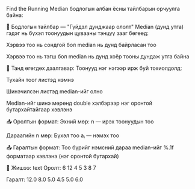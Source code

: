 Find the Running Median бодлогын албан ёсны тайлбарын орчуулга байна:

📘 Бодлогын тайлбар — "Гүйдэл дунджаар ололт"
Median (дунд утга) гэдэг нь бүхэл тоонуудын цувааны тэнцүү зааг бөгөөд:

Хэрвээ тоо нь сондгой бол median нь дунд байрласан тоо

Хэрвээ тоо нь тэгш бол median нь дунд хоёр тооны дундаж утга байна

🧠 Танд өгөгдөх даалгавар:
Тоонууд нэг нэгээр ирж буй тохиолдолд:

Тухайн тоог листэд нэмнэ

Шинэчилсэн листэд median-ийг олно

Median-ийг шинэ мөрөнд double хэлбэрээр нэг оронтой бутархайтайгаар хэвлэнэ

📥 Оролтын формат:
Эхний мөр: n — ирэх тоонуудын тоо

Дараагийн n мөр: Бүхэл тоо aᵢ — нэмэх тоо

📤 Гаралтын формат:
Тоо бүрийг нэмсний дараа median–ийг %.1f форматаар хэвлэнэ (нэг оронтой бутархай)

📌 Жишээ:
text
Оролт:
6
12
4
5
3
8
7

Гаралт:
12.0
8.0
5.0
4.5
5.0
6.0